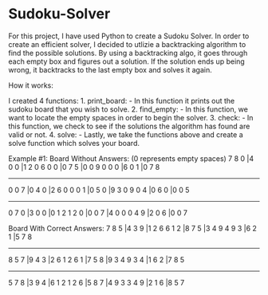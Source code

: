 # Sudoku-Solver

For this project, I have used Python to create a Sudoku Solver. In order to create an efficient solver, I decided to utlizie a backtracking algorithm to find the possible solutions. By using a backtracking algo, it goes through each empty box and figures out a solution. If the solution ends up being wrong, it backtracks to the last empty box and solves it again. 

How it works:

I created 4 functions:
    1. print_board:
            - In this function it prints out the sudoku board that you wish to solve.
    2. find_empty:
            - In this function, we want to locate the empty spaces in order to begin the solver. 
    3. check:
            - In this function, we check to see if the solutions the algorithm has found are valid or not. 
    4. solve:
            - Lastly, we take the functions above and create a solve function which solves your board. 

Example #1:
Board Without Answers: (0 represents empty spaces)
7 8 0 |4 0 0 |1 2 0
6 0 0 |0 7 5 |0 0 9
0 0 0 |6 0 1 |0 7 8
- - - - - - - - - - 
0 0 7 |0 4 0 |2 6 0
0 0 1 |0 5 0 |9 3 0
9 0 4 |0 6 0 |0 0 5
- - - - - - - - - - 
0 7 0 |3 0 0 |0 1 2
1 2 0 |0 0 7 |4 0 0
0 4 9 |2 0 6 |0 0 7

Board With Correct Answers:
7 8 5 |4 3 9 |1 2 6
6 1 2 |8 7 5 |3 4 9
4 9 3 |6 2 1 |5 7 8
- - - - - - - - - - 
8 5 7 |9 4 3 |2 6 1
2 6 1 |7 5 8 |9 3 4
9 3 4 |1 6 2 |7 8 5
- - - - - - - - - - 
5 7 8 |3 9 4 |6 1 2
1 2 6 |5 8 7 |4 9 3
3 4 9 |2 1 6 |8 5 7
